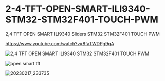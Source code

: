 # 2-4-TFT-OPEN-SMART-ILI9340-STM32-STM32F401-TOUCH-PWM
2,4 TFT OPEN SMART ILI9340 Sliders STM32 STM32F401 TOUCH  PWM

https://www.youtube.com/watch?v=8faTWDPg9qA

![2,4 TFT OPEN SMART ILI9340 STM32 STM32F401 TOUCH  PWM](https://user-images.githubusercontent.com/31142397/219810147-43f9b589-4a9c-4abe-9325-f6fcd2083075.jpg)

![open smart tft](https://user-images.githubusercontent.com/31142397/219810251-36fcc72c-3a68-4d79-a324-d6259c882fdc.png)

![20230217_233735](https://user-images.githubusercontent.com/31142397/219810502-bc770d51-502b-45e6-a3c6-033e509256a8.jpg)

